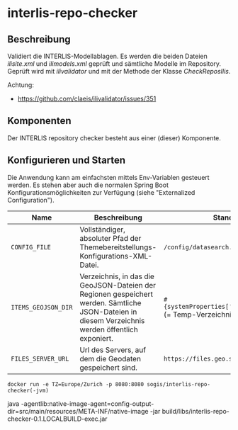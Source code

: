 # interlis-repo-checker

## Beschreibung


Validiert die INTERLIS-Modellablagen. Es werden die beiden Dateien _ilisite.xml_ und _ilimodels.xml_ geprüft und sämtliche Modelle im Repository. Geprüft wird mit _ilivalidator_ und mit der Methode der Klasse _CheckReposIlis_.

Achtung:
- https://github.com/claeis/ilivalidator/issues/351

## Komponenten

Der INTERLIS repository checker besteht aus einer (dieser) Komponente.

## Konfigurieren und Starten

Die Anwendung kann am einfachsten mittels Env-Variablen gesteuert werden. Es stehen aber auch die normalen Spring Boot Konfigurationsmöglichkeiten zur Verfügung (siehe "Externalized Configuration").

| Name | Beschreibung | Standard |
|-----|-----|-----|
| `CONFIG_FILE` | Vollständiger, absoluter Pfad der Themebereitstellungs-Konfigurations-XML-Datei. | `/config/datasearch.xml` |
| `ITEMS_GEOJSON_DIR` | Verzeichnis, in das die GeoJSON-Dateien der Regionen gespeichert werden. Sämtliche JSON-Dateien in diesem Verzeichnis werden öffentlich exponiert. | `#{systemProperties['java.io.tmpdir']}` (= Temp-Verzeichnis des OS) |
| `FILES_SERVER_URL` | Url des Servers, auf dem die Geodaten gespeichert sind. | `https://files.geo.so.ch` |




```
docker run -e TZ=Europe/Zurich -p 8080:8080 sogis/interlis-repo-checker(-jvm)
```



java -agentlib:native-image-agent=config-output-dir=src/main/resources/META-INF/native-image -jar build/libs/interlis-repo-checker-0.1.LOCALBUILD-exec.jar
